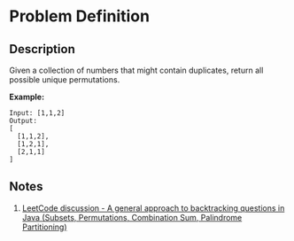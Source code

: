 # Problem Definition

## Description

Given a collection of numbers that might contain duplicates, return all possible unique permutations.

**Example:**

```plaintext
Input: [1,1,2]
Output:
[
  [1,1,2],
  [1,2,1],
  [2,1,1]
]
```

## Notes

1. [LeetCode discussion - A general approach to backtracking questions in Java (Subsets, Permutations, Combination Sum, Palindrome Partitioning)](https://leetcode.com/problems/permutations/discuss/18239/A-general-approach-to-backtracking-questions-in-Java-(Subsets-Permutations-Combination-Sum-Palindrome-Partioning))